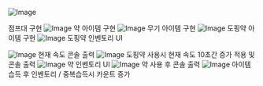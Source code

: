 
![Image](https://github.com/user-attachments/assets/fbeb2994-c34b-4f0d-8797-656ec5d1c97d)

점프대 구현
![Image](https://github.com/user-attachments/assets/b2138b6e-aa6a-4e4f-beae-ad60104fec60)
약 아이템 구현
![Image](https://github.com/user-attachments/assets/c42b154f-9b4b-41d8-af18-f1b5f6521398)
무기 아이템 구현
![Image](https://github.com/user-attachments/assets/47cb7b14-d4e6-4327-8537-dae7c1605de6)
도핑약 아이템 구현
![Image](https://github.com/user-attachments/assets/1e4d3eb2-87c1-4dbe-99ea-e47da9070540)
도핑약 인벤토리 UI

![Image](https://github.com/user-attachments/assets/7d737ca4-4e05-4dbd-becc-12b77a197918)
현재 속도 콘솔 출력
![Image](https://github.com/user-attachments/assets/4de54370-5cfb-410d-8b56-936ef5e7447c)
도핑약 사용시 현재 속도 10초간 증가 적용 및 콘솔 출력
![Image](https://github.com/user-attachments/assets/880c3c8d-6688-4ca7-a61a-cd5d8f0686ed)
약 인벤토리 UI
![Image](https://github.com/user-attachments/assets/ec88b4fb-dd67-4bf5-b203-8f5336b3df9b)
약 사용 후 콘솔 출력
![Image](https://github.com/user-attachments/assets/db684327-1e29-42e2-9aa2-1fbee0905544)
아이템 습득 후 인벤토리 / 중복습득시 카운트 증가
